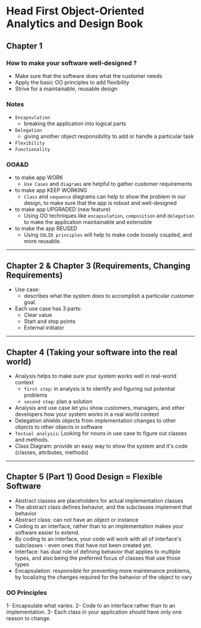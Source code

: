 # Head First Object-Oriented Analytics and Design Book

## Chapter 1
### How to make your software well-designed ?
- Make sure that the software does what the customer needs
- Apply the basic OO principles to add flexibility
- Strive for a maintainable, reusable design 

### Notes 
- `Encapsulation`
  - breaking the application into logical parts
- `Delegation`
  - giving another object responsibility to add or handle a particular task
- `Flexibility`
- `Functionality`

### OOA&D
- to make app WORK
  - `Use Cases` and `diagrams` are helpful to gather customer requirements
- to make app KEEP WORKING
  - `Class` and `sequence` diagrams can help to show the problem in our design, to make sure that the app is robust and well-designed
- to make app UPGRADED (new feature)
  - Using OO techniques like `encapsulation`, `composition` and `delegation` to make the application maintainable and extensible
- to make the app REUSED
  - Using `SOLID principles` will help to make code loosely coupled, and more reusable.
  
________________________________________________________

## Chapter 2 & Chapter 3 (Requirements, Changing Requirements)

- Use case:
  - describes what the system does to accomplish a particular customer goal.
- Each use case has 3 parts:
  - Clear value 
  - Start and stop points
  - External initiator

___________________________________________________________

## Chapter 4 (Taking your software into the real world)
- Analysis helps to make sure your system works well in real-world context
  - `first step`: in analysis is to identify and figuring out potential problems
  - `second step`: plan a solution 
- Analysis and use case let you show customers, managers, and other developers how your system works in a real world context
- Delegation shields objects from implementation changes to other objects to other objects in software
- `Textual analysis`: Looking for nouns in use case to figure out classes and methods.
- Class Diagram: provide an easy way to show the system and it's code (classes, attributes, methods)

___________________________________________________________

## Chapter 5 (Part 1) Good Design = Flexible Software
- Abstract classes are placeholders for actual implementation classes
- The abstract class defines behavior, and the subclasses implement that behavior
- Abstract class: can not have an object or instance
- Coding to an interface, rather than to an implementation makes your software easier to extend.
- By coding to an interface, your code will work with all of interface's subclasses - even ones that have not been created yet.
- Interface: has dual role of defining behavior that applies to multiple types, and also being the preferred focus of classes that use those types
- Encapsulation: responsible for preventing more maintenance problems, by localizing the changes required for the behavior of the object to vary 

### OO Principles
1- Encapsulate what varies.
2- Code to an interface rather than to an implementation.
3- Each class in your application should have only one reason to change.
